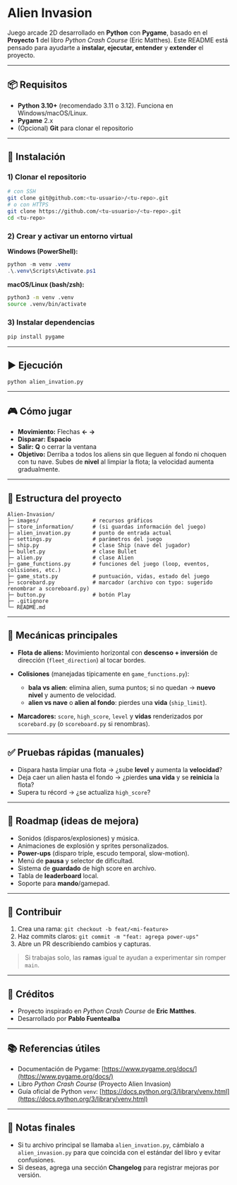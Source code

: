 # Alien Invasion

Juego arcade 2D desarrollado en **Python** con **Pygame**, basado en el **Proyecto 1** del libro *Python Crash Course* (Eric Matthes). Este README está pensado para ayudarte a **instalar, ejecutar, entender** y **extender** el proyecto.

---

## 📦 Requisitos

* **Python 3.10+** (recomendado 3.11 o 3.12). Funciona en Windows/macOS/Linux.
* **Pygame** 2.x
* (Opcional) **Git** para clonar el repositorio

---

## 🔧 Instalación

### 1) Clonar el repositorio

```bash
# con SSH
git clone git@github.com:<tu-usuario>/<tu-repo>.git
# o con HTTPS
git clone https://github.com/<tu-usuario>/<tu-repo>.git
cd <tu-repo>
```

### 2) Crear y activar un entorno virtual

**Windows (PowerShell):**

```powershell
python -m venv .venv
.\.venv\Scripts\Activate.ps1
```

**macOS/Linux (bash/zsh):**

```bash
python3 -m venv .venv
source .venv/bin/activate
```

### 3) Instalar dependencias


```bash
pip install pygame
```

---

## ▶️ Ejecución

```bash
python alien_invation.py
```

---

## 🎮 Cómo jugar

* **Movimiento:** Flechas **← →** 
* **Disparar:** **Espacio**
* **Salir:** **Q** o cerrar la ventana
* **Objetivo:** Derriba a todos los aliens sin que lleguen al fondo ni choquen con tu nave. Subes de **nivel** al limpiar la flota; la velocidad aumenta gradualmente.

---

## 🧱 Estructura del proyecto 

```
Alien-Invasion/
├─ images/                 # recursos gráficos
├─ store_information/      # (si guardas información del juego)
├─ alien_invation.py       # punto de entrada actual
├─ settings.py             # parámetros del juego
├─ ship.py                 # clase Ship (nave del jugador)
├─ bullet.py               # clase Bullet
├─ alien.py                # clase Alien
├─ game_functions.py       # funciones del juego (loop, eventos, colisiones, etc.)
├─ game_stats.py           # puntuación, vidas, estado del juego
├─ scorebard.py            # marcador (archivo con typo: sugerido renombrar a scoreboard.py)
├─ button.py               # botón Play
├─ .gitignore
└─ README.md
```

---


## 🧠 Mecánicas principales

* **Flota de aliens:** Movimiento horizontal con **descenso + inversión** de dirección (`fleet_direction`) al tocar bordes.
* **Colisiones** (manejadas típicamente en `game_functions.py`):

  * **bala vs alien**: elimina alien, suma puntos; si no quedan → **nuevo nivel** y aumento de velocidad.
  * **alien vs nave** o **alien al fondo**: pierdes una **vida** (`ship_limit`).
* **Marcadores:** `score`, `high_score`, `level` y **vidas** renderizados por `scorebard.py` (o `scoreboard.py` si renombras).

---

## ✅ Pruebas rápidas (manuales)

* Dispara hasta limpiar una flota → ¿sube **level** y aumenta la **velocidad**?
* Deja caer un alien hasta el fondo → ¿pierdes **una vida** y se **reinicia** la flota?
* Supera tu récord → ¿se actualiza `high_score`?

---

## 🌱 Roadmap (ideas de mejora)

* Sonidos (disparos/explosiones) y música.
* Animaciones de explosión y sprites personalizados.
* **Power-ups** (disparo triple, escudo temporal, slow-motion).
* Menú de **pausa** y selector de dificultad.
* Sistema de **guardado** de high score en archivo.
* Tabla de **leaderboard** local.
* Soporte para **mando**/gamepad.


---

## 🤝 Contribuir

1. Crea una rama: `git checkout -b feat/<mi-feature>`
2. Haz commits claros: `git commit -m "feat: agrega power-ups"`
3. Abre un PR describiendo cambios y capturas.

> Si trabajas solo, las **ramas** igual te ayudan a experimentar sin romper `main`.

---

## 🙌 Créditos

* Proyecto inspirado en *Python Crash Course* de **Eric Matthes**.
* Desarrollado por **Pablo Fuentealba** 


---

## 📚 Referencias útiles

* Documentación de Pygame: [https://www.pygame.org/docs/](https://www.pygame.org/docs/)
* Libro *Python Crash Course* (Proyecto Alien Invasion)
* Guía oficial de Python `venv`: [https://docs.python.org/3/library/venv.html](https://docs.python.org/3/library/venv.html)

---

## 📝 Notas finales

* Si tu archivo principal se llamaba `alien_invation.py`, cámbialo a `alien_invasion.py` para que coincida con el estándar del libro y evitar confusiones.
* Si deseas, agrega una sección **Changelog** para registrar mejoras por versión.
